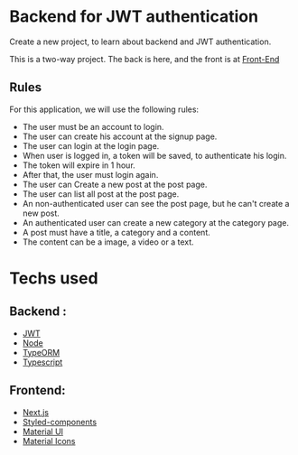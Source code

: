 # Backend for JWT authentication

Create a new project, to learn about backend and JWT authentication.

This is a two-way project. The back is here, and the front is at [Front-End](https://github.com/Ceagah/blog-project)

## Rules
For this application, we will use the following rules:
  - The user must be an account to login.
  - The user can create his account at the signup page.
  - The user can login at the login page.
  - When user is logged in, a token will be saved, to authenticate his login.
  - The token will expire in 1 hour.
  - After that, the user must login again.
  - The user can Create a new post at the post page.
  - The user can list all post at the post page.
  - An non-authenticated user can see the post page, but he can't create a new post.
  - An authenticated user can create a new category at the category page.
  - A post must have a title, a category and a content.
  - The content can be a image, a video or a text.
  
# Techs used
## Backend :
  - [JWT](https://jwt.io/)
  - [Node](https://nodejs.org/)
  - [TypeORM](https://typeorm.io/)
  - [Typescript](https://www.typescriptlang.org/)

## Frontend:
 - [Next.js](https://nextjs.org/)
 - [Styled-components](https://www.styled-components.com/)
 - [Material UI](https://mui.com/)
 - [Material Icons](https://mui.com/components/material-icons/)

